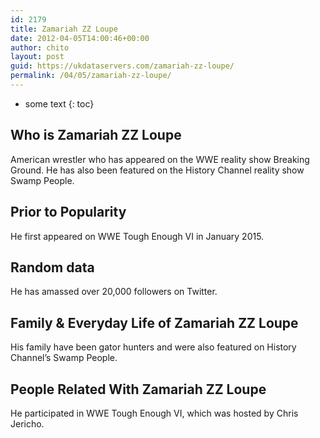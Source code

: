 ```yaml
---
id: 2179
title: Zamariah ZZ Loupe
date: 2012-04-05T14:00:46+00:00
author: chito
layout: post
guid: https://ukdataservers.com/zamariah-zz-loupe/
permalink: /04/05/zamariah-zz-loupe/
---
```


* some text
{: toc}
          
          
## Who is  Zamariah ZZ Loupe
                  
                  
                  
American wrestler who has appeared on the WWE reality show Breaking Ground. He has also been featured on the History Channel reality show Swamp People.
                  
                
                
                
## Prior to Popularity 
                  
                  
                  
He first appeared on WWE Tough Enough VI in January 2015.
                  
                
                
                
## Random data 
                  
                  
                  
He has amassed over 20,000 followers on Twitter.
                  
                
                
                
## Family & Everyday Life of Zamariah ZZ Loupe
                  
                  
                  
His family have been gator hunters and were also featured on History Channel&#8217;s Swamp People.
                  
                
                
                
## People Related With  Zamariah ZZ Loupe
                  
                  
                  
He participated in WWE Tough Enough VI, which was hosted by Chris Jericho.
                  
                
              
            
          
          
          
    
    
  
